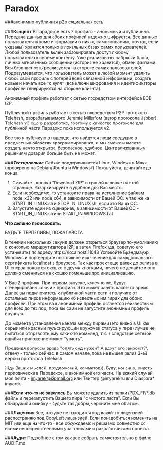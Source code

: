 Paradox
=======
###анонимно-публичная p2p социальная сеть

###__Концепт__
В Парадоксе есть 2 профиля - анонимный и публичный. Передача данных для обоих профилей надежно шифруется. Все данные пользователя (кроме информации о никах, самоописаниях, почтах, если указаны) хранятся только в локальных базах самих пользователей. Любой пользователь волен заблокировать доступ любому пользователю к своему контенту. Уже реализованы наброски блога, личных мгновенных сообщений (история не хранится), обмен файлами. Вся безопасность реализуется на стороне самих пользователей. Подразумевается, что пользователь может в любой момент удалить любой свой профиль с потерей всей связанной информации, создать новые и начать все "с нуля" (все ключи шифрования и идентификаторы профилей генерируются на стороне клиента).

Анонимный профиль работает с сетью посредством интерфейса BOB I2P.

Публичный профиль работает с сетью посредством P2P протокола Telehash, разрабатываемого Jeremie Miller'ом (автор протокола Jabber). Telehash v3 еще в разработке, поэтому в качестве протокола для публичной части Парадокс пока используется v2.

Все это я публикую в надежде, что найдутся люди сведущие в предметных областях программирования, и мы сможем вместе создать нечто открытое, безопасное, удобное. Централизованным решениям доверия больше быть не может.


###___Тестирование___
Сейчас поддерживаются Linux, Windows и Маки
(проверено на Debian/Ubuntu и Windows7)
Пожалуйста, дочитайте до конца.

1. Скачайте - кнопка "Download ZIP" в правой колонке на этой странице. Разархивируйте в удобное для Вас место.
2. Если необходимо, то установите права на исполнение файлам node_x32 или node_x64, в зависимости от Вашей ОС. А так же на START_IN_LINUX.sh и STOP_IN_LINUX.sh, если это Ваша ОС. 
3. Запустите один из сценариев, в зависимости от Вашей ОС - START_IN_LINUX.sh или START_IN WINDOWS.bat


__Что должно происходить:__

БУДЬТЕ ТЕРПЕЛИВЫ, ПОЖАЛУЙСТА

В течении нескольких секунд должен открыться браузер по-умолчанию с консолью маршрутизатора I2P, а затем Firefox (да, советую его установить) по адресу https://localhost:11043 Успокойте Брэндмауэр Windows и подтвердите постоянное исключение для самодписанного сертификата localhost в браузере. Так как проект еще далек до релиза в UI сперва появится окошко с двумя кнопками, ничего не делайте и оно должно смениться на окошко поменьше про инициализацию.

У Вас 2 профиля. При первом запуске, конечно же, будут сгенерированы ключи и профили. Это может занять какое-то время.
Далее вы подключитесь к публичной части сети и получите от остальных пиров информацию об известных им пирах для обоих профилей. При этом ваш анонимный профиль останется неизвестным для всех до тех пор, пока вы сами не запустите анонимный профиль вручную.

До момента установления канала между пирами (это видно в UI как серый или красный пульсирующий кружочек статуса у пира) лучше не пытаться отправлять ему каких-то комманд, т.к. в следствие сетевой ошибки приложение может "упасть".

Предвидя вопросы вроде "опять сид нужен? А вдруг его закроют?", отвечу - только сейчас, в самом начале, пока не вышел релиз 3-ей версии протокола Telehash.

Жду Ваших мыслей, предложений, коммитов)). Буду, конечно, сидеть периодически в Парадоксе, в анонимной его части.
На всякий случай моя почта - imyarek@i2pmail.org или Твиттер @imyarekru или Diaspora* imyarek


###__Если что-то не завелось__
Вы можете удалить из папки /PDX_FF/*.db файлы и перезапустить Вашего пира "с чистого листа".
Если Вы обнаружили ошибку - будьте так добры, черкните мне об этом. 

###__Лицензия__
Все, что уже не находится под какой-то лицензией - распостраняю под CopyLeft лицензией. 
Если понадобиться изменить на MIT или еще на что-то - все обсуждаемо и решаемо совместно со всеми непосредственными участниками и разработчиками проекта.

###__Аудит__
Подробнее о том как все собрать самостоятельно в файле AUDIT.md